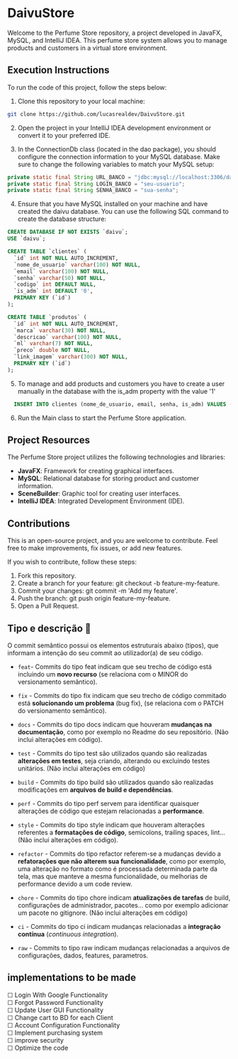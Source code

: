 # DaivuStore

Welcome to the Perfume Store repository, a project developed in JavaFX, MySQL, and IntelliJ IDEA. This perfume store system allows you to manage products and customers in a virtual store environment.

## Execution Instructions

To run the code of this project, follow the steps below:

1. Clone this repository to your local machine:

```bash
git clone https://github.com/lucasrealdev/DaivuStore.git
```

2. Open the project in your IntelliJ IDEA development environment or convert it to your preferred IDE.

3. In the ConnectionDb class (located in the dao package), you should configure the connection information to your MySQL database. Make sure to change the following variables to match your MySQL setup:

```java
private static final String URL_BANCO = "jdbc:mysql://localhost:3306/daivu";
private static final String LOGIN_BANCO = "seu-usuario";
private static final String SENHA_BANCO = "sua-senha";
```

4. Ensure that you have MySQL installed on your machine and have created the daivu database. You can use the following SQL command to create the database structure:

```sql
CREATE DATABASE IF NOT EXISTS `daivu`;
USE `daivu`;

CREATE TABLE `clientes` (
  `id` int NOT NULL AUTO_INCREMENT,
  `nome_de_usuario` varchar(100) NOT NULL,
  `email` varchar(100) NOT NULL,
  `senha` varchar(50) NOT NULL,
  `codigo` int DEFAULT NULL,
  `is_adm` int DEFAULT '0',
  PRIMARY KEY (`id`)
);

CREATE TABLE `produtos` (
  `id` int NOT NULL AUTO_INCREMENT,
  `marca` varchar(30) NOT NULL,
  `descricao` varchar(100) NOT NULL,
  `ml` varchar(7) NOT NULL,
  `preco` double NOT NULL,
  `link_imagem` varchar(300) NOT NULL,
  PRIMARY KEY (`id`)
);
```

5. To manage and add products and customers you have to create a user manually in the database with the is_adm property with the value '1'

```sql
  INSERT INTO clientes (nome_de_usuario, email, senha, is_adm) VALUES ("AdministradorTeste", "Teste@gmail.com", "Teste@001", 1);
```

6. Run the Main class to start the Perfume Store application.

## Project Resources

The Perfume Store project utilizes the following technologies and libraries:

* **JavaFX**: Framework for creating graphical interfaces.
* **MySQL**: Relational database for storing product and customer information.
* **SceneBuilder**: Graphic tool for creating user interfaces.
* **IntelliJ IDEA**: Integrated Development Environment (IDE).

## Contributions

This is an open-source project, and you are welcome to contribute. Feel free to make improvements, fix issues, or add new features.

If you wish to contribute, follow these steps:

1. Fork this repository.
2. Create a branch for your feature: git checkout -b feature-my-feature.
3. Commit your changes: git commit -m 'Add my feature'.
4. Push the branch: git push origin feature-my-feature.
5. Open a Pull Request.

## Tipo e descrição 🦄

O commit semântico possui os elementos estruturais abaixo (tipos), que informam a intenção do seu commit ao utilizador(a) de seu código.

- `feat`- Commits do tipo feat indicam que seu trecho de código está incluindo um **novo recurso** (se relaciona com o MINOR do versionamento semântico).

- `fix` - Commits do tipo fix indicam que seu trecho de código commitado está **solucionando um problema** (bug fix), (se relaciona com o PATCH do versionamento semântico).

- `docs` - Commits do tipo docs indicam que houveram **mudanças na documentação**, como por exemplo no Readme do seu repositório. (Não inclui alterações em código).

- `test` - Commits do tipo test são utilizados quando são realizadas **alterações em testes**, seja criando, alterando ou excluindo testes unitários. (Não inclui alterações em código)

- `build` - Commits do tipo build são utilizados quando são realizadas modificações em **arquivos de build e dependências**.

- `perf` - Commits do tipo perf servem para identificar quaisquer alterações de código que estejam relacionadas a **performance**.

- `style` - Commits do tipo style indicam que houveram alterações referentes a **formatações de código**, semicolons, trailing spaces, lint... (Não inclui alterações em código).

- `refactor` - Commits do tipo refactor referem-se a mudanças devido a **refatorações que não alterem sua funcionalidade**, como por exemplo, uma alteração no formato como é processada determinada parte da tela, mas que manteve a mesma funcionalidade, ou melhorias de performance devido a um code review.

- `chore` - Commits do tipo chore indicam **atualizações de tarefas** de build, configurações de administrador, pacotes... como por exemplo adicionar um pacote no gitignore. (Não inclui alterações em código)

- `ci` - Commits do tipo ci indicam mudanças relacionadas a **integração contínua** (_continuous integration_).

- `raw` - Commits to tipo raw indicam mudanças relacionadas a arquivos de configurações, dados, features, parametros.
  
## implementations to be made

&#x2610; Login With Google Functionality<br>
&#x2610; Forgot Password Functionality<br>
&#x2610; Update User GUI Functionality<br>
&#x2610; Change cart to BD for each Client<br>
&#x2610; Account Configuration Functionality<br>
&#x2610; Implement purchasing system<br>
&#x2610; improve security<br>
&#x2610; Optimize the code
